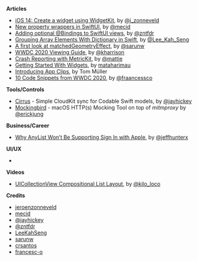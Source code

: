 
**Articles**
* [iOS 14: Create a widget using WidgetKit](https://zonneveld.dev/ios-14-widgetkit/), by [@j_zonneveld](https://twitter.com/j_zonneveld)
* [New property wrappers in SwiftUI](https://swiftwithmajid.com/2020/06/29/new-property-wrappers-in-swiftui/), by [@mecid](https://twitter.com/mecid)
* [Adding optional @Bindings to SwiftUI views](https://www.fivestars.blog/code/optional-binding.html), by [@zntfdr](https://twitter.com/zntfdr)
* [Grouping Array Elements With Dictionary in Swift](https://swiftsenpai.com/swift/group-array-elements-with-dictionary/), by [@Lee_Kah_Seng](https://twitter.com/Lee_Kah_Seng)
* [A first look at matchedGeometryEffect](https://sarunw.com/posts/a-first-look-at-matchedgeometryeffect/), by [@sarunw](https://twitter.com/sarunw)
* [WWDC 2020 Viewing Guide](https://useyourloaf.com/blog/wwdc-2020-viewing-guide/), by [@kharrison](https://twitter.com/kharrison)
* [Crash Reporting with MetricKit](https://www.chimehq.com/blog/metrickit-crash-reporting), by [@mattie](https://twitter.com/mattie)
* [Getting Started With Widgets](https://www.raywenderlich.com/11303363-getting-started-with-widgets), by [mataharimau](https://twitter.com/mataharimau)
* [Introducing App Clips](https://engineering.monstar-lab.com/2020/06/26/Introducing-App-Clips), by Tom Müller
* [10 Code Snippets from WWDC 2020](https://medium.com/@francesco_/10-code-snippets-from-wwdc20-5dba158e2903?source=friends_link&sk=d9afe5ca122e7774da60dfbebf745186), by [@fraancessco](https://twitter.com/fraancessco)

**Tools/Controls**

* [Cirrus](https://github.com/jayhickey/Cirrus) - Simple CloudKit sync for Codable Swift models, by [@jayhickey](https://twitter.com/jayhickey)
* [Mockingbird](https://github.com/Farfetch/mockingbird) - macOS HTTP(s) Mocking Tool on top of _mitmproxy_ by [@erickjung](https://twitter.com/erickjung)

**Business/Career**

* [Why AnyList Won’t Be Supporting Sign In with Apple](https://blog.anylist.com/2020/06/sign-in-with-apple/), by [@jeffhunterx](https://twitter.com/jeffhunterx)

**UI/UX**

*

**Videos**

* [UICollectionView Compositional List Layout](https://www.youtube.com/watch?v=5Q4KgyESHRA), by [@kilo_loco](https://twitter.com/kilo_loco)

**Credits**

* [jeroenzonneveld](https://github.com/jeroenzonneveld)
* [mecid](https://github.com/mecid)
* [@jayhickey](https://github.com/jayhickey)
* [@zntfdr](https://github.com/zntfdr)
* [LeeKahSeng](https://github.com/LeeKahSeng)
* [sarunw](https://github.com/sarunw)
* [crsantos](https://github.com/crsantos)
* [francesc-o](https://github.com/francesc-o)
